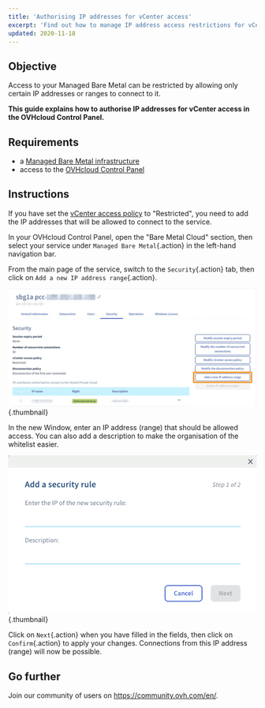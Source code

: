 ```yaml
---
title: 'Authorising IP addresses for vCenter access'
excerpt: 'Find out how to manage IP address access restrictions for vCenter'
updated: 2020-11-18
---
```


## Objective

Access to your Managed Bare Metal can be restricted by allowing only certain IP addresses or ranges to connect to it.

**This guide explains how to authorise IP addresses for vCenter access in the OVHcloud Control Panel.**

## Requirements

- a [Managed Bare Metal infrastructure](https://www.ovhcloud.com/en-ca/managed-bare-metal/)
- access to the [OVHcloud Control Panel](https://ca.ovh.com/auth/?action=gotomanager&from=https://www.ovh.com/ca/en/&ovhSubsidiary=ca)

## Instructions

If you have set the [vCenter access policy](/pages/bare_metal_cloud/managed_bare_metal/vcenter-modify-access-policy) to "Restricted", you need to add the IP addresses that will be allowed to connect to the service.

In your OVHcloud Control Panel, open the "Bare Metal Cloud" section, then select your service under `Managed Bare Metal`{.action} in the left-hand navigation bar.

From the main page of the service, switch to the `Security`{.action} tab, then click on `Add a new IP address range`{.action}.

![vCenter](images/restrictIP.png){.thumbnail}

In the new Window, enter an IP address (range) that should be allowed access. You can also add a description to make the organisation of the whitelist easier.

![vCenter](images/restrictIP2.JPG){.thumbnail}

Click on `Next`{.action} when you have filled in the fields, then click on `Confirm`{.action} to apply your changes. Connections from this IP address (range) will now be possible.

## Go further

Join our community of users on <https://community.ovh.com/en/>.
